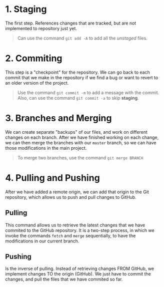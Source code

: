 # 1. Staging

The first step. References changes that are tracked, but are not implemented to repository just yet.

> Can use the command `git add -A` to add all the *unstaged* files.

# 2. Commiting

This step is a "checkpoint" for the repository. We can go back to each commit that we make in the repository if we find a bug or want to revert to an older version of the project.

> Use the command `git commit -m` to add a message with the commit.
> Also, can use the command `git commit -a` to skip **staging**.

# 3. Branches and Merging

We can create separate "backups" of our files, and work on different changes on each branch. 
After we have finished working on each change, we can then merge the branches with our `master` branch, so we can have those modifications in the main project.

> To merge two branches, use the command `git merge BRANCH`

# 4. Pulling and Pushing

After we have added a remote origin, we can add that origin to the Git repository, which allows us to push and pull changes to GitHub.

## Pulling
This command allows us to retrieve the latest changes that we have commited to the GitHub repository. It is a two-step process, in which we invoke the commands `fetch` and `merge` sequentially, to have the modifications in our current branch.

## Pushing
Is the inverse of pulling. Instead of retrieving changes FROM GitHub, we implement changes TO the origin (GitHub).
We just have to commit the changes, and pull the files that we have commited so far.

